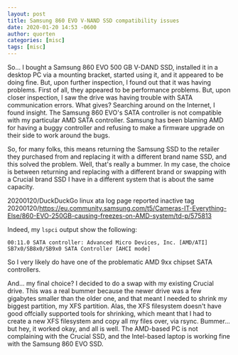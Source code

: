 ```yaml
---
layout: post
title: Samsung 860 EVO V-NAND SSD compatibility issues
date: 2020-01-20 14:53 -0600
author: quorten
categories: [misc]
tags: [misc]
---
```


So... I bought a Samsung 860 EVO 500 GB V-DAND SSD, installed it in a
desktop PC via a mounting bracket, started using it, and it appeared
to be doing fine.  But, upon further inspection, I found out that it
was having problems.  First of all, they appeared to be performance
problems.  But, upon closer inspection, I saw the drive was having
trouble with SATA communication errors.  What gives?  Searching around
on the Internet, I found insight.  The Samsung 860 EVO's SATA
controller is not compatible with my particular AMD SATA controller.
Samsung has been blaming AMD for having a buggy controller and
refusing to make a firmware upgrade on their side to work around the
bugs.

So, for many folks, this means returning the Samsung SSD to the
retailer they purchased from and replacing it with a different brand
name SSD, and this solved the problem.  Well, that's really a bummer.
In my case, the choice is between returning and replacing with a
different brand or swapping with a Crucial brand SSD I have in a
different system that is about the same capacity.

20200120/DuckDuckGo linux ata log page reported inactive tag  
20200120/https://eu.community.samsung.com/t5/Cameras-IT-Everything-Else/860-EVO-250GB-causing-freezes-on-AMD-system/td-p/575813

Indeed, my `lspci` output show the following:

```
00:11.0 SATA controller: Advanced Micro Devices, Inc. [AMD/ATI] SB7x0/SB8x0/SB9x0 SATA Controller [AHCI mode]
```

<!-- more -->

So I very likely do have one of the problematic AMD 9xx chipset SATA
controllers.

And... my final choice?  I decided to do a swap with my existing
Crucial drive.  This was a real bummer because the newer drive was a
few gigabytes smaller than the older one, and that meant I needed to
shrink my biggest partition, my XFS partition.  Alas, the XFS
filesystem doesn't have good offcially supported tools for shrinking,
which meant that I had to create a new XFS filesystem and copy all my
files over, via rsync.  Bummer... but hey, it worked okay, and all is
well.  The AMD-based PC is not complaining with the Crucial SSD, and
the Intel-based laptop is working fine with the Samsung 860 EVO SSD.
